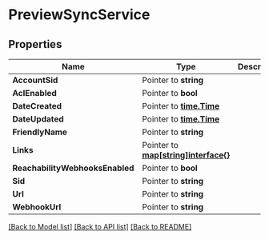 # PreviewSyncService

## Properties

Name | Type | Description | Notes
------------ | ------------- | ------------- | -------------
**AccountSid** | Pointer to **string** |  | [optional] 
**AclEnabled** | Pointer to **bool** |  | [optional] 
**DateCreated** | Pointer to [**time.Time**](time.Time.md) |  | [optional] 
**DateUpdated** | Pointer to [**time.Time**](time.Time.md) |  | [optional] 
**FriendlyName** | Pointer to **string** |  | [optional] 
**Links** | Pointer to [**map[string]interface{}**](.md) |  | [optional] 
**ReachabilityWebhooksEnabled** | Pointer to **bool** |  | [optional] 
**Sid** | Pointer to **string** |  | [optional] 
**Url** | Pointer to **string** |  | [optional] 
**WebhookUrl** | Pointer to **string** |  | [optional] 

[[Back to Model list]](../README.md#documentation-for-models) [[Back to API list]](../README.md#documentation-for-api-endpoints) [[Back to README]](../README.md)


